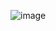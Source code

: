 ![image](https://github.com/itskuldipsingh/LCD-without-potentiometer-Arduino/assets/159125809/41651a11-1890-423c-835e-ca4d0f65ac02)
